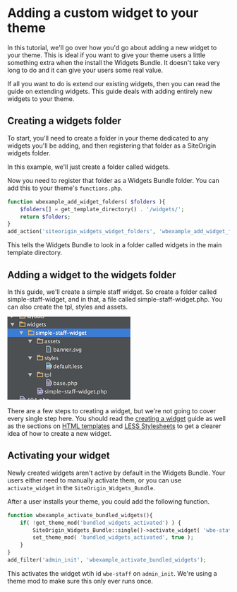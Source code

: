 # Adding a custom widget to your theme

In this tutorial, we'll go over how you'd go about adding a new widget to your theme. This is ideal if you want to give your theme users a little something extra when the install the Widgets Bundle. It doesn't take very long to do and it can give your users some real value.

If all you want to do is extend our existing widgets, then you can read the guide on extending widgets. This guide deals with adding entirely new widgets to your theme.

## Creating a widgets folder

To start, you'll need to create a folder in your theme dedicated to any widgets you'll be adding, and then registering that folder as a SiteOrigin widgets folder.

In this example, we'll just create a folder called widgets.

Now you need to register that folder as a Widgets Bundle folder. You can add this to your theme's `functions.php`.

```php
function wbexample_add_widget_folders( $folders ){
	$folders[] = get_template_directory() . '/widgets/';
	return $folders;
}
add_action('siteorigin_widgets_widget_folders', 'wbexample_add_widget_folders');
```

This tells the Widgets Bundle to look in a folder called widgets in the main template directory.

## Adding a widget to the widgets folder

In this guide, we'll create a simple staff widget. So create a folder called simple-staff-widget, and in that, a file called simple-staff-widget.php. You can also create the tpl, styles and assets.

![](./images/theme-widget-folder.png)

There are a few steps to creating a widget, but we're not going to cover every single step here. You should read the [creating a widget](../getting-started/creating-a-widget.md) guide as well as the sections on [HTML templates](../templating/html-templates.md) and [LESS Stylesheets](../templating/less-stylesheets.md) to get a clearer idea of how to create a new widget.

## Activating your widget

Newly created widgets aren't active by default in the Widgets Bundle. Your users either need to manually activate them, or you can use `activate_widget` in the `SiteOrigin_Widgets_Bundle`.

After a user installs your theme, you could add the following function.

```php
function wbexample_activate_bundled_widgets(){
	if( !get_theme_mod('bundled_widgets_activated') ) {
		SiteOrigin_Widgets_Bundle::single()->activate_widget( 'wbe-staff' );
		set_theme_mod( 'bundled_widgets_activated', true );
	}
}
add_filter('admin_init', 'wbexample_activate_bundled_widgets');
```

This activates the widget wtih id `wbe-staff` on `admin_init`. We're using a theme mod to make sure this only ever runs once.